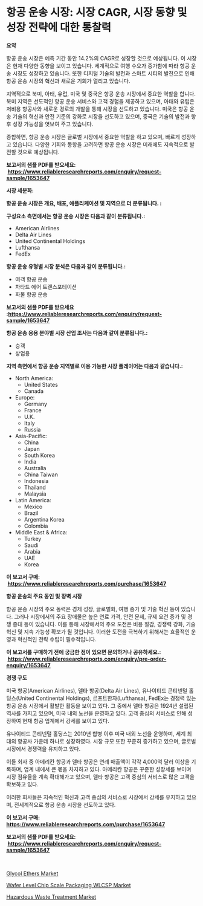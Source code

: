 <p><h1>항공 운송 시장: 시장 CAGR, 시장 동향 및 성장 전략에 대한 통찰력</h1></p><p><strong>요약</strong></p>
<p><p>항공 운송 시장은 예측 기간 동안 14.2%의 CAGR로 성장할 것으로 예상됩니다. 이 시장은 현재 다양한 동향을 보이고 있습니다. 세계적으로 여행 수요가 증가함에 따라 항공 운송 시장도 성장하고 있습니다. 또한 디지털 기술의 발전과 스마트 시티의 발전으로 인해 항공 운송 시장의 혁신과 새로운 기회가 열리고 있습니다.</p><p>지역적으로 북미, 아태, 유럽, 미국 및 중국은 항공 운송 시장에서 중요한 역할을 합니다. 북미 지역은 선도적인 항공 운송 서비스와 고객 경험을 제공하고 있으며, 아태와 유럽은 저비용 항공사와 새로운 경로의 개발을 통해 시장을 선도하고 있습니다. 미국은 항공 운송 기술의 혁신과 안전 기준의 강화로 시장을 선도하고 있으며, 중국은 기술의 발전과 향후 성장 가능성을 엿보여 주고 있습니다.</p><p>종합하면, 항공 운송 시장은 글로벌 시장에서 중요한 역할을 하고 있으며, 빠르게 성장하고 있습니다. 다양한 기회와 동향을 고려하면 항공 운송 시장은 미래에도 지속적으로 발전할 것으로 예상됩니다.</p></p>
<p><strong>보고서의 샘플 PDF를 받으세요: &nbsp;<a href="https://www.reliableresearchreports.com/enquiry/request-sample/1653647">https://www.reliableresearchreports.com/enquiry/request-sample/1653647</a></strong></p>
<p><strong>시장 세분화:</strong></p>
<p><strong> 항공 운송 시장은 개요, 배포, 애플리케이션 및 지역으로 더 분류됩니다. :</strong></p>
<p><strong>구성요소 측면에서는 항공 운송 시장은 다음과 같이 분류됩니다.:</strong></p>
<p><ul><li>American Airlines</li><li>Delta Air Lines</li><li>United Continental Holdings</li><li>Lufthansa</li><li>FedEx</li></ul></p>
<p><strong> 항공 운송 유형별 시장 분석은 다음과 같이 분류됩니다.:</strong></p>
<p><ul><li>여객 항공 운송</li><li>차타드 에어 트랜스포테이션</li><li>화물 항공 운송</li></ul></p>
<p><strong>보고서의 샘플 PDF를 받으세요 :<a href="https://www.reliableresearchreports.com/enquiry/request-sample/1653647">https://www.reliableresearchreports.com/enquiry/request-sample/1653647</a></strong></p>
<p><strong> 항공 운송 응용 분야별 시장 산업 조사는 다음과 같이 분류됩니다.:</strong></p>
<p><ul><li>승객</li><li>상업용</li></ul></p>
<p><strong>지역 측면에서 항공 운송 지역별로 이용 가능한 시장 플레이어는 다음과 같습니다.:</strong></p>
<p><ul>
    <li>
        North America:
        <ul>
            <li>United States</li>
            <li>Canada</li>
        </ul>
    </li>
    <li>
        Europe:
        <ul>
            <li>Germany</li>
            <li>France</li>
            <li>U.K.</li>
            <li>Italy</li>
            <li>Russia</li>
        </ul>
    </li>
    <li>
        Asia-Pacific:
        <ul>
            <li>China</li>
            <li>Japan</li>
            <li>South Korea</li>
            <li>India</li>
            <li>Australia</li>
            <li>China Taiwan</li>
            <li>Indonesia</li>
            <li>Thailand</li>
            <li>Malaysia</li>
        </ul>
    </li>
    <li>
        Latin America:
        <ul>
            <li>Mexico</li>
            <li>Brazil</li>
            <li>Argentina Korea</li>
            <li>Colombia</li>
        </ul>
    </li>
    <li>
        Middle East & Africa:
        <ul>
            <li>Turkey</li>
            <li>Saudi</li>
            <li>Arabia</li>
            <li>UAE</li>
            <li>Korea</li>
        </ul>
    </li>
    </ul></p>
<p><strong>이 보고서 구매: &nbsp;<a href="https://www.reliableresearchreports.com/purchase/1653647">https://www.reliableresearchreports.com/purchase/1653647</a></strong></p>
<p><strong>항공 운송의 주요 동인 및 장벽 시장</strong></p>
<p><p>항공 운송 시장의 주요 동력은 경제 성장, 글로벌화, 여행 증가 및 기술 혁신 등이 있습니다. 그러나 시장에서의 주요 장애물은 높은 연료 가격, 안전 문제, 규제 요건 증가 및 경쟁 증대 등이 있습니다. 이를 통해 시장에서의 주요 도전은 비용 절감, 경쟁력 강화, 기술 혁신 및 지속 가능성 확보가 될 것입니다. 이러한 도전을 극복하기 위해서는 효율적인 운영과 혁신적인 전략 수립이 필수적입니다.</p></p>
<p><strong>이 보고서를 구매하기 전에 궁금한 점이 있으면 문의하거나 공유하세요.: &nbsp;<a href="https://www.reliableresearchreports.com/enquiry/pre-order-enquiry/1653647">https://www.reliableresearchreports.com/enquiry/pre-order-enquiry/1653647</a></strong></p>
<p><strong>경쟁 구도</strong></p>
<p><p>미국 항공(American Airlines), 델타 항공(Delta Air Lines), 유나이티드 콘티넨털 홀딩스(United Continental Holdings), 르프트한자(Lufthansa), FedEx는 경쟁력 있는 항공 운송 시장에서 활발한 활동을 보이고 있다. 그 중에서 델타 항공은 1924년 설립된 역사를 가지고 있으며, 미국 내외 노선을 운영하고 있다. 고객 중심의 서비스로 인해 성장하여 현재 항공 업계에서 강세를 보이고 있다.</p><p>유나이티드 콘티넨털 홀딩스는 2010년 합병 이후 미국 내외 노선을 운영하며, 세계 최대의 항공사 가운데 하나로 성장하였다. 시장 규모 또한 꾸준히 증가하고 있으며, 글로벌 시장에서 경쟁력을 유지하고 있다.</p><p>이들 회사 중 아메리칸 항공과 델타 항공은 연례 매출액이 각각 4,000억 달러 이상을 기록하며, 업계 내에서 큰 몫을 차지하고 있다. 아메리칸 항공은 꾸준한 성장세를 보이며 시장 점유율을 계속 확대해가고 있으며, 델타 항공은 고객 중심의 서비스로 많은 고객을 확보하고 있다.</p><p>이러한 회사들은 지속적인 혁신과 고객 중심의 서비스로 시장에서 강세를 유지하고 있으며, 전세계적으로 항공 운송 시장을 선도하고 있다.</p></p>
<p><strong>이 보고서 구매: &nbsp; <a href="https://www.reliableresearchreports.com/purchase/1653647">https://www.reliableresearchreports.com/purchase/1653647</a></strong></p>
<p><strong>보고서의 샘플 PDF를 받으세요: &nbsp;<a href="https://www.reliableresearchreports.com/enquiry/request-sample/1653647">https://www.reliableresearchreports.com/enquiry/request-sample/1653647</a></strong><strong></strong></p>
<p>&nbsp;</p>
<p><p><a href="https://florentine-yuzu-f42.notion.site/Glycol-Ethers-Market-Centers-on-Aspects-such-as-Market-Growth-Market-Share-Market-Opportunity-and-ebfe53d5c3f640ba9459f5e3a3089ed4">Glycol Ethers Market</a></p><p><a href="https://medium.com/@diane.macle6776/wafer-level-chip-scale-packaging-wlcsp-market-size-and-market-trends-complete-industry-overview-4e9d591dc683">Wafer Level Chip Scale Packaging WLCSP Market</a></p><p><a href="https://fuschia-pecorino-a6d.notion.site/Hazardous-Waste-Treatment-Market-Size-Share-Trends-Analysis-Report-By-Material-By-Type-By-End-u-cc9d613d9e004931b067701ec4a0a892">Hazardous Waste Treatment Market</a></p></p>